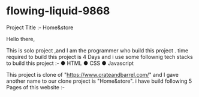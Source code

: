 # flowing-liquid-9868

Project Title :- Home&store

Hello there,

This is solo project ,and  I am the programmer who build this project . time required to build  this project is 4 Days and i use some follownig tech stacks to build this project :-
● HTML
● CSS
● Javascript

This project is clone of "https://www.crateandbarrel.com/" and I gave another name to our clone project is "Home&store". i have build following 5 Pages of this website :-

